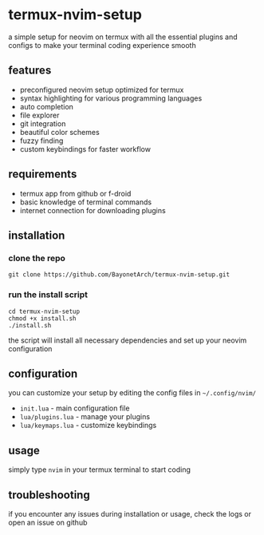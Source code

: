 # termux-nvim-setup

a simple setup for neovim on termux with all the essential plugins and configs to make your terminal coding experience smooth

## features

- preconfigured neovim setup optimized for termux
- syntax highlighting for various programming languages
- auto completion
- file explorer
- git integration
- beautiful color schemes
- fuzzy finding
- custom keybindings for faster workflow

## requirements

- termux app from github or f-droid
- basic knowledge of terminal commands
- internet connection for downloading plugins

## installation

### clone the repo

```
git clone https://github.com/BayonetArch/termux-nvim-setup.git
```

### run the install script

```
cd termux-nvim-setup
chmod +x install.sh
./install.sh
```

the script will install all necessary dependencies and set up your neovim configuration

## configuration

you can customize your setup by editing the config files in `~/.config/nvim/`

- `init.lua` - main configuration file
- `lua/plugins.lua` - manage your plugins
- `lua/keymaps.lua` - customize keybindings

## usage

simply type `nvim` in your termux terminal to start coding

## troubleshooting

if you encounter any issues during installation or usage, check the logs or open an issue on github

